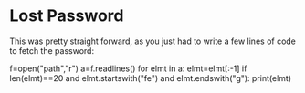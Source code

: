 # Lost Password
This was pretty straight forward, as you just had to write a few lines of code to fetch the password:
 
 f=open("path","r")
 a=f.readlines()
 for elmt in a:
     elmt=elmt[:-1]
     if len(elmt)==20 and elmt.startswith("fe") and elmt.endswith("g"): 
         print(elmt)


